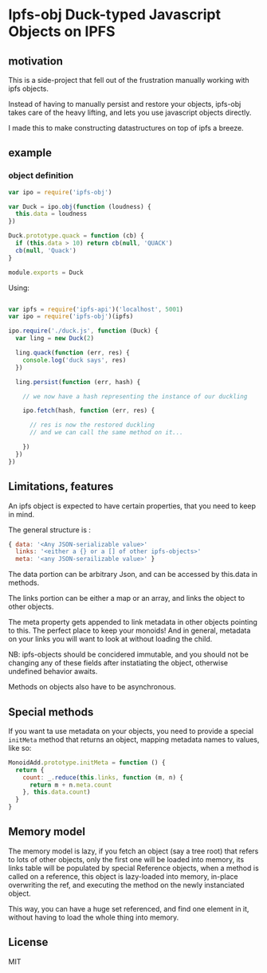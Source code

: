 
# Ipfs-obj Duck-typed Javascript Objects on IPFS

## motivation

This is a side-project that fell out of the frustration manually working with ipfs objects.

Instead of having to manually persist and restore your objects, ipfs-obj takes care of the heavy lifting, and lets you use javascript objects directly.

I made this to make constructing datastructures on top of ipfs a breeze.

## example

### object definition

```js
var ipo = require('ipfs-obj')

var Duck = ipo.obj(function (loudness) {
  this.data = loudness
})

Duck.prototype.quack = function (cb) {
  if (this.data > 10) return cb(null, 'QUACK')
  cb(null, 'Quack')
}

module.exports = Duck
```

Using:

```js

var ipfs = require('ipfs-api')('localhost', 5001)
var ipo = require('ipfs-obj')(ipfs)

ipo.require('./duck.js', function (Duck) {
  var ling = new Duck(2)

  ling.quack(function (err, res) {
    console.log('duck says', res)
  })

  ling.persist(function (err, hash) {

    // we now have a hash representing the instance of our duckling

    ipo.fetch(hash, function (err, res) {

      // res is now the restored duckling
      // and we can call the same method on it...

    })
  })
})
```

## Limitations, features

An ipfs object is expected to have certain properties, that you need to keep in mind.

The general structure is :

```js
{ data: '<Any JSON-serializable value>'
  links: '<either a {} or a [] of other ipfs-objects>'
  meta: '<any JSON-serailizable value>' }
```

The data portion can be arbitrary Json, and can be accessed by this.data in methods.

The links portion can be either a map or an array, and links the object to other objects.

The meta property gets appended to link metadata in other objects pointing to this. The perfect place to keep your monoids! And in general, metadata on your links you will want to look at without loading the child.

NB: ipfs-objects should be concidered immutable, and you should not be changing any of these fields after instatiating the object, otherwise undefined behavior awaits.

Methods on objects also have to be asynchronous.

## Special methods

If you want ta use metadata on your objects, you need to provide a special `initMeta` method that returns an object, mapping metadata names to values, like so:

```js
MonoidAdd.prototype.initMeta = function () {
  return {
    count: _.reduce(this.links, function (m, n) {
      return m + n.meta.count
    }, this.data.count)
  }
} 
```

## Memory model

The memory model is lazy, if you fetch an object (say a tree root) that refers to lots of other objects, only the first one will be loaded into memory, its links table will be  populated by special Reference objects, when a method is called on a reference, this object is lazy-loaded into memory, in-place overwriting the ref, and executing the method on the newly instanciated object.

This way, you can have a huge set referenced, and find one element in it, without having to load the whole thing into memory.

## License

MIT
